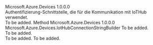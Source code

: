 <Type Name="IAuthenticationMethod" FullName="Microsoft.Azure.Devices.IAuthenticationMethod">
  <TypeSignature Language="C#" Value="public interface IAuthenticationMethod" />
  <TypeSignature Language="ILAsm" Value=".class public interface auto ansi abstract IAuthenticationMethod" />
  <TypeSignature Language="DocId" Value="T:Microsoft.Azure.Devices.IAuthenticationMethod" />
  <TypeSignature Language="VB.NET" Value="Public Interface IAuthenticationMethod" />
  <TypeSignature Language="F#" Value="type IAuthenticationMethod = interface" />
  <AssemblyInfo>
    <AssemblyName>Microsoft.Azure.Devices</AssemblyName>
    <AssemblyVersion>1.0.0.0</AssemblyVersion>
  </AssemblyInfo>
  <Interfaces />
  <Docs>
    <summary>
            Authentifizierung-Schnittstelle, die für die Kommunikation mit IoTHub verwendet.
            </summary>
    <remarks>To be added.</remarks>
  </Docs>
  <Members>
    <Member MemberName="Populate">
      <MemberSignature Language="C#" Value="public Microsoft.Azure.Devices.IotHubConnectionStringBuilder Populate (Microsoft.Azure.Devices.IotHubConnectionStringBuilder iotHubConnectionStringBuilder);" />
      <MemberSignature Language="ILAsm" Value=".method public hidebysig newslot virtual instance class Microsoft.Azure.Devices.IotHubConnectionStringBuilder Populate(class Microsoft.Azure.Devices.IotHubConnectionStringBuilder iotHubConnectionStringBuilder) cil managed" />
      <MemberSignature Language="DocId" Value="M:Microsoft.Azure.Devices.IAuthenticationMethod.Populate(Microsoft.Azure.Devices.IotHubConnectionStringBuilder)" />
      <MemberSignature Language="F#" Value="abstract member Populate : Microsoft.Azure.Devices.IotHubConnectionStringBuilder -&gt; Microsoft.Azure.Devices.IotHubConnectionStringBuilder" Usage="iAuthenticationMethod.Populate iotHubConnectionStringBuilder" />
      <MemberType>Method</MemberType>
      <AssemblyInfo>
        <AssemblyName>Microsoft.Azure.Devices</AssemblyName>
        <AssemblyVersion>1.0.0.0</AssemblyVersion>
      </AssemblyInfo>
      <ReturnValue>
        <ReturnType>Microsoft.Azure.Devices.IotHubConnectionStringBuilder</ReturnType>
      </ReturnValue>
      <Parameters>
        <Parameter Name="iotHubConnectionStringBuilder" Type="Microsoft.Azure.Devices.IotHubConnectionStringBuilder" />
      </Parameters>
      <Docs>
        <param name="iotHubConnectionStringBuilder">To be added.</param>
        <summary>To be added.</summary>
        <returns>To be added.</returns>
        <remarks>To be added.</remarks>
      </Docs>
    </Member>
  </Members>
</Type>